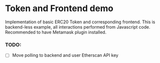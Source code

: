 # Token and Frontend demo

Implementation of basic ERC20 Token and corresponding frontend. This is backend-less example, all interactions performed from Javascript code. Recommended to have Metamask plugin installed.

### TODO:
- [ ] Move polling to backend and user Etherscan API key
